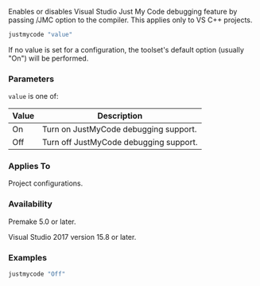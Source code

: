 Enables or disables Visual Studio Just My Code debugging feature by passing /JMC option to the compiler. This applies only to VS C++ projects.

```lua
justmycode "value"
```
If no value is set for a configuration, the toolset's default option (usually "On") will be performed.

### Parameters ###

`value` is one of:

| Value   | Description                                       |
|---------|---------------------------------------------------|
| On      | Turn on JustMyCode debugging support.                                   |
| Off     | Turn off JustMyCode debugging support.                                  |

### Applies To ###

Project configurations.

### Availability ###

Premake 5.0 or later.

Visual Studio 2017 version 15.8 or later.

### Examples ###

```lua
justmycode "Off"
```
